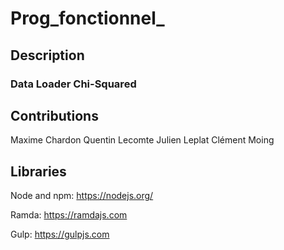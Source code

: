 # Prog_fonctionnel_

## Description


### Data Loader Chi-Squared


## Contributions

Maxime Chardon
Quentin Lecomte
Julien Leplat
Clément Moing

## Libraries

Node and npm:
https://nodejs.org/

Ramda:
https://ramdajs.com

Gulp:
https://gulpjs.com
